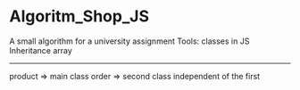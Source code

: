 # Algoritm_Shop_JS
A small algorithm for a university assignment
Tools:
classes in JS
Inheritance
array
________________________
product => main class
order => second class independent of the first
